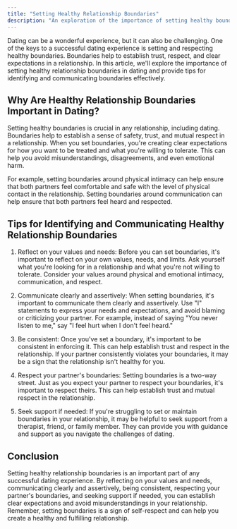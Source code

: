 ```yaml
---
title: "Setting Healthy Relationship Boundaries"
description: "An exploration of the importance of setting healthy boundaries in dating, including tips for identifying and communicating boundaries."
---
```

Dating can be a wonderful experience, but it can also be challenging. One of the keys to a successful dating experience is setting and respecting healthy boundaries. Boundaries help to establish trust, respect, and clear expectations in a relationship. In this article, we'll explore the importance of setting healthy relationship boundaries in dating and provide tips for identifying and communicating boundaries effectively.

## Why Are Healthy Relationship Boundaries Important in Dating?

Setting healthy boundaries is crucial in any relationship, including dating. Boundaries help to establish a sense of safety, trust, and mutual respect in a relationship. When you set boundaries, you're creating clear expectations for how you want to be treated and what you're willing to tolerate. This can help you avoid misunderstandings, disagreements, and even emotional harm.

For example, setting boundaries around physical intimacy can help ensure that both partners feel comfortable and safe with the level of physical contact in the relationship. Setting boundaries around communication can help ensure that both partners feel heard and respected.

## Tips for Identifying and Communicating Healthy Relationship Boundaries

1.  Reflect on your values and needs: Before you can set boundaries, it's important to reflect on your own values, needs, and limits. Ask yourself what you're looking for in a relationship and what you're not willing to tolerate. Consider your values around physical and emotional intimacy, communication, and respect.
    
2.  Communicate clearly and assertively: When setting boundaries, it's important to communicate them clearly and assertively. Use "I" statements to express your needs and expectations, and avoid blaming or criticizing your partner. For example, instead of saying "You never listen to me," say "I feel hurt when I don't feel heard."
    
3.  Be consistent: Once you've set a boundary, it's important to be consistent in enforcing it. This can help establish trust and respect in the relationship. If your partner consistently violates your boundaries, it may be a sign that the relationship isn't healthy for you.
    
4.  Respect your partner's boundaries: Setting boundaries is a two-way street. Just as you expect your partner to respect your boundaries, it's important to respect theirs. This can help establish trust and mutual respect in the relationship.
    
5.  Seek support if needed: If you're struggling to set or maintain boundaries in your relationship, it may be helpful to seek support from a therapist, friend, or family member. They can provide you with guidance and support as you navigate the challenges of dating.
    

## Conclusion

Setting healthy relationship boundaries is an important part of any successful dating experience. By reflecting on your values and needs, communicating clearly and assertively, being consistent, respecting your partner's boundaries, and seeking support if needed, you can establish clear expectations and avoid misunderstandings in your relationship. Remember, setting boundaries is a sign of self-respect and can help you create a healthy and fulfilling relationship.
